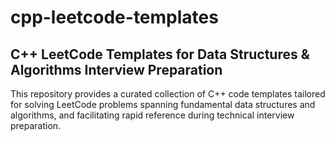 # cpp-leetcode-templates

## C++ LeetCode Templates for Data Structures & Algorithms Interview Preparation

This repository provides a curated collection of C++ code templates tailored for solving LeetCode problems spanning fundamental data structures and algorithms, and facilitating rapid reference during technical interview preparation.
